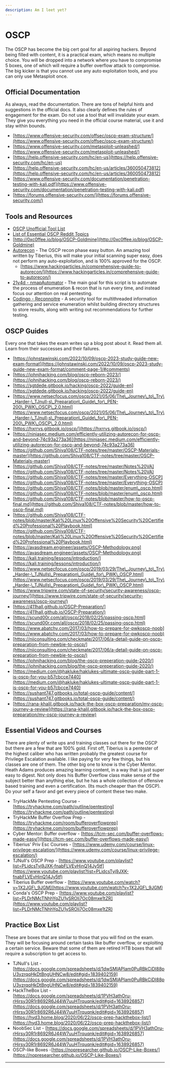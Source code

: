 ```yaml
---
description: Am I leet yet?
---
```


# OSCP

The OSCP has become the big cert goal for all aspiring hackers. Beyond being filled with content, it is a practical exam, which means no multiple choice. You will be dropped into a network where you have to compromise 5 boxes, one of which will require a buffer overflow attack to compromise. The big kicker is that you cannot use any auto exploitation tools, and you can only use Metasploit once.&#x20;

## **Official Documentation** &#x20;

As always, read the documentation. There are tons of helpful hints and suggestions in the official docs. It also clearly defines the rules of engagement for the exam. Do not use a tool that will invalidate your exam. They give you everything you need in the official course material, use it and stay within bounds.

* [https://www.offensive-security.com/offsec/oscp-exam-structure/](https://www.offensive-security.com/offsec/oscp-exam-structure/)
* [https://www.offensive-security.com/metasploit-unleashed/](https://www.offensive-security.com/metasploit-unleashed/)
* [https://help.offensive-security.com/hc/en-us](https://help.offensive-security.com/hc/en-us)
* [https://help.offensive-security.com/hc/en-us/articles/360050473812](https://help.offensive-security.com/hc/en-us/articles/360050473812)
* [https://www.offensive-security.com/documentation/penetration-testing-with-kali.pdf](https://www.offensive-security.com/documentation/penetration-testing-with-kali.pdf)
* [https://forums.offensive-security.com/](https://forums.offensive-security.com/)

## **Tools and Resources**

* [OSCP Unofficial Tool List](https://falconspy.medium.com/unofficial-oscp-approved-tools-b2b4e889e707)
* [List of Essential OSCP Reddit Topics](https://www.reddit.com/r/oscp/comments/if1q5v/ive\_made\_a\_list\_of\_reddit\_topics\_that\_you\_should/)
* [http://0xc0ffee.io/blog/OSCP-Goldmine](http://0xc0ffee.io/blog/OSCP-Goldmine)
* [Autorecon](https://github.com/Tib3rius/AutoRecon) - The OSCP recon phase easy button. An amazing tool written by Tiberius, this will make your initial scanning super easy, does not perform any auto-exploitation, and is 100% approved for the OSCP.
  * [https://www.hackingarticles.in/comprehensive-guide-to-autorecon/](https://www.hackingarticles.in/comprehensive-guide-to-autorecon/)
* [21y4d - nmapAutomator](https://github.com/21y4d/nmapAutomator) - The main goal for this script is to automate the process of enumeration & recon that is run every time, and instead focus our attention on real pentesting.
* [Codingo - Reconnoitre](https://github.com/codingo/Reconnoitre) - A security tool for multithreaded information gathering and service enumeration whilst building directory structures to store results, along with writing out recommendations for further testing.

## **OSCP Guides**&#x20;

Every one that takes the exam writes up a blog post about it. Read them all. Learn from their successes and their failures.

* [https://johnstawinski.com/2022/10/09/oscp-2023-study-guide-new-exam-format](https://johnstawinski.com/2022/10/09/oscp-2023-study-guide-new-exam-format/comment-page-1/#comments)
* [https://johnjhacking.com/blog/oscp-reborn-2023/](https://johnjhacking.com/blog/oscp-reborn-2023/)
* [https://sgtdede.gitbook.io/hacking/oscp-2022/guide-en](https://sgtdede.gitbook.io/hacking/oscp-2022/guide-en)
* [https://www.netsecfocus.com/oscp/2021/05/06/The\_Journey\_to\_Try\_Harder-\_TJnull-s\_Preparation\_Guide\_for\_PEN-200\_PWK\_OSCP\_2.0.html](https://www.netsecfocus.com/oscp/2021/05/06/The\_Journey\_to\_Try\_Harder-\_TJnull-s\_Preparation\_Guide\_for\_PEN-200\_PWK\_OSCP\_2.0.html)
* [https://hxrrvs.gitbook.io/oscp/](https://hxrrvs.gitbook.io/oscp/)
* [https://ninjasec.medium.com/efficiently-utilizing-autorecon-for-oscp-and-beyond-74c93a273a36](https://ninjasec.medium.com/efficiently-utilizing-autorecon-for-oscp-and-beyond-74c93a273a36)
* [https://github.com/Shiva108/CTF-notes/tree/master/OSCP-Materials-master](https://github.com/Shiva108/CTF-notes/tree/master/OSCP-Materials-master)
* [https://github.com/Shiva108/CTF-notes/tree/master/Notes%20VA](https://github.com/Shiva108/CTF-notes/tree/master/Notes%20VA)
* [https://github.com/Shiva108/CTF-notes/tree/master/Everything-OSCP](https://github.com/Shiva108/CTF-notes/tree/master/Everything-OSCP)
* [https://github.com/Shiva108/CTF-notes/blob/master/enum\_oscp.html](https://github.com/Shiva108/CTF-notes/blob/master/enum\_oscp.html)
* [https://github.com/Shiva108/CTF-notes/blob/master/how-to-oscp-final.md](https://github.com/Shiva108/CTF-notes/blob/master/how-to-oscp-final.md)
* [https://github.com/Shiva108/CTF-notes/blob/master/Kali%20Linux%20Offensive%20Security%20Certified%20Professional%20Playbook.html](https://github.com/Shiva108/CTF-notes/blob/master/Kali%20Linux%20Offensive%20Security%20Certified%20Professional%20Playbook.html)
* [https://avasdream.engineer/assets/OSCP-Methodology.png](https://avasdream.engineer/assets/OSCP-Methodology.png)
* [https://kali.training/lessons/introduction/](https://kali.training/lessons/introduction/)
* [https://www.netsecfocus.com/oscp/2019/03/29/The\_Journey\_to\_Try\_Harder-\_TJNulls\_Preparation\_Guide\_for\_PWK\_OSCP.html](https://www.netsecfocus.com/oscp/2019/03/29/The\_Journey\_to\_Try\_Harder-\_TJNulls\_Preparation\_Guide\_for\_PWK\_OSCP.html)
* [https://www.tripwire.com/state-of-security/security-awareness/oscp-journey/](https://www.tripwire.com/state-of-security/security-awareness/oscp-journey/)
* [https://411hall.github.io/OSCP-Preparation/](https://411hall.github.io/OSCP-Preparation/)
* [https://scund00r.com/all/oscp/2018/02/25/passing-oscp.html](https://scund00r.com/all/oscp/2018/02/25/passing-oscp.html)
* [https://www.abatchy.com/2017/03/how-to-prepare-for-pwkoscp-noob](https://www.abatchy.com/2017/03/how-to-prepare-for-pwkoscp-noob)
* [https://niiconsulting.com/checkmate/2017/06/a-detail-guide-on-oscp-preparation-from-newbie-to-oscp/](https://niiconsulting.com/checkmate/2017/06/a-detail-guide-on-oscp-preparation-from-newbie-to-oscp/)
* [https://johnjhacking.com/blog/the-oscp-preperation-guide-2020/](https://johnjhacking.com/blog/the-oscp-preperation-guide-2020/)
* [https://medium.com/@hakluke/haklukes-ultimate-oscp-guide-part-1-is-oscp-for-you-b57cbcce7440](https://medium.com/@hakluke/haklukes-ultimate-oscp-guide-part-1-is-oscp-for-you-b57cbcce7440)
* [https://sushant747.gitbooks.io/total-oscp-guide/content/](https://sushant747.gitbooks.io/total-oscp-guide/content/)
* [https://rana-khalil.gitbook.io/hack-the-box-oscp-preparation/my-oscp-journey-a-review](https://rana-khalil.gitbook.io/hack-the-box-oscp-preparation/my-oscp-journey-a-review)

## **Essential Videos and Courses**&#x20;

There are plenty of write ups and training classes out there for the OSCP but there are a few that are 100% gold. First off, Tiberius is a pentester of the highest caliber who has written probably the greatest course for Privilege Escalation available. I like paying for very few things, but his classes are one of them. The other big one to know is the Cyber Mentor. Heath Adams produces amazing learning content, in a way that is just super easy to digest. Not only does his Buffer Overflow class make sense of the subject better than anything else, but he has a whole collection of offensive based training and even a certification. (Its much cheaper than the OSCP). Do your self a favor and get every piece of content these two make.

* TryHackMe Pentesting Course -[https://tryhackme.com/path/outline/pentesting](https://tryhackme.com/path/outline/pentesting)
* TryHackMe Buffer Overflow Prep -[https://tryhackme.com/room/bufferoverflowprep](https://tryhackme.com/room/bufferoverflowprep)
* Cyber Mentor: Buffer overflow - [https://tcm-sec.com/buffer-overflows-made-easy/](https://tcm-sec.com/buffer-overflows-made-easy/)
* Tiberius' Priv Esc Courses - [https://www.udemy.com/course/linux-privilege-escalation/](https://www.udemy.com/course/linux-privilege-escalation/)
* TJNull's OSCP Prep - [https://www.youtube.com/playlist?list=PLidcsTyj9JXK-fnabFLVEvHinQ14Jy5tf](https://www.youtube.com/playlist?list=PLidcsTyj9JXK-fnabFLVEvHinQ14Jy5tf)
* Tiberius Buffer overflow - [https://www.youtube.com/watch?v=1X2JGF\_9JGM](https://www.youtube.com/watch?v=1X2JGF\_9JGM)
* Conda's OSCP Prep - [https://www.youtube.com/playlist?list=PLDrNMcTNhhYqZU1ySROli7Oc08mxe1tZR](https://www.youtube.com/playlist?list=PLDrNMcTNhhYqZU1ySROli7Oc08mxe1tZR)

## **Practice Box List**&#x20;

These are boxes that are similar to those that you will find on the exam. They will be focusing around certain tasks like buffer overflow, or exploiting a certain service. Beware that some of them are retired HTB boxes that will require a subscription to get access to.

* TJNull's List - [https://docs.google.com/spreadsheets/d/1dwSMIAPIam0PuRBkCiDI88pU3yzrqqHkDtBngUHNCw8/edit#gid=1839402159](https://docs.google.com/spreadsheets/d/1dwSMIAPIam0PuRBkCiDI88pU3yzrqqHkDtBngUHNCw8/edit#gid=1839402159)
* HackTheBox List -[https://docs.google.com/spreadsheets/d/1PVH3athOru-rHirsy30R1r8692R6J44W7uuHTrquqnk/edit#gid=1638926857](https://docs.google.com/spreadsheets/d/1PVH3athOru-rHirsy30R1r8692R6J44W7uuHTrquqnk/edit#gid=1638926857)[https://hyd3.home.blog/2020/06/22/oscp-prep-hackthebox-list/](https://hyd3.home.blog/2020/06/22/oscp-prep-hackthebox-list/)
* NoobSec List - [https://docs.google.com/spreadsheets/d/1PVH3athOru-rHirsy30R1r8692R6J44W7uuHTrquqnk/edit#gid=1638926857](https://docs.google.com/spreadsheets/d/1PVH3athOru-rHirsy30R1r8692R6J44W7uuHTrquqnk/edit#gid=1638926857)
* OSCP-like Boxes -[https://nopresearcher.github.io/OSCP-Like-Boxes/](https://nopresearcher.github.io/OSCP-Like-Boxes/)

****
